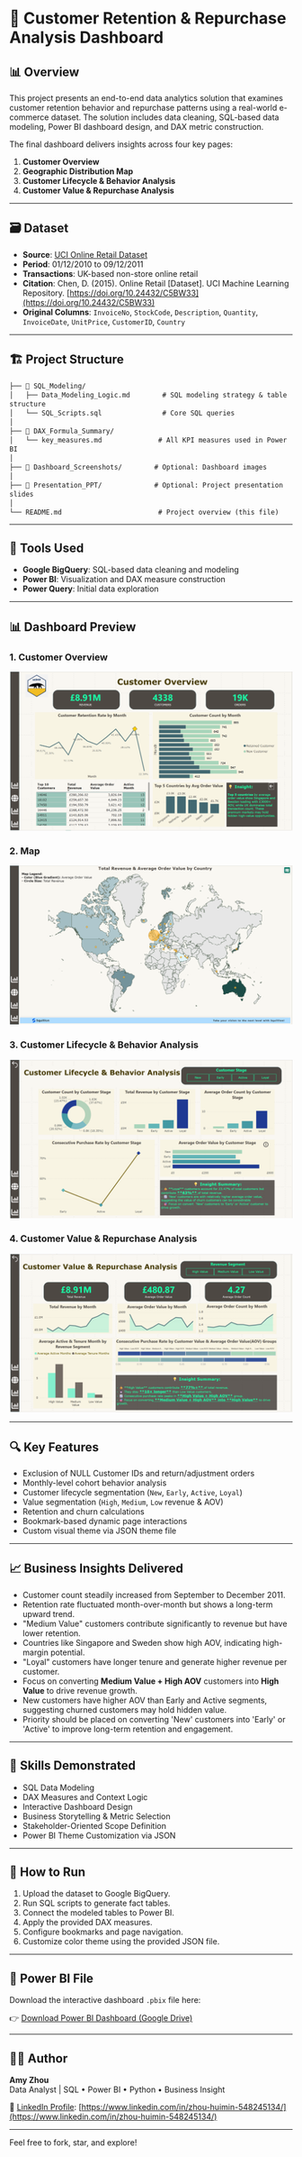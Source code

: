 # 🧠 Customer Retention & Repurchase Analysis Dashboard

## 📊 Overview

This project presents an end-to-end data analytics solution that examines customer retention behavior and repurchase patterns using a real-world e-commerce dataset. The solution includes data cleaning, SQL-based data modeling, Power BI dashboard design, and DAX metric construction.

The final dashboard delivers insights across four key pages:

1. **Customer Overview**
2. **Geographic Distribution Map**
3. **Customer Lifecycle & Behavior Analysis**
4. **Customer Value & Repurchase Analysis**

---

## 🗃️ Dataset

- **Source**: [UCI Online Retail Dataset](https://archive.ics.uci.edu/dataset/352/online+retail)
- **Period**: 01/12/2010 to 09/12/2011
- **Transactions**: UK-based non-store online retail
- **Citation**: Chen, D. (2015). Online Retail [Dataset]. UCI Machine Learning Repository. [https://doi.org/10.24432/C5BW33](https://doi.org/10.24432/C5BW33)
- **Original Columns**: `InvoiceNo`, `StockCode`, `Description`, `Quantity`, `InvoiceDate`, `UnitPrice`, `CustomerID`, `Country`

---

## 🏗️ Project Structure

```
├── 📁 SQL_Modeling/
│   ├── Data_Modeling_Logic.md        # SQL modeling strategy & table structure
│   └── SQL_Scripts.sql               # Core SQL queries
│
├── 📁 DAX_Formula_Summary/
│   └── key_measures.md              # All KPI measures used in Power BI
│
├── 📁 Dashboard_Screenshots/        # Optional: Dashboard images
│
├── 📁 Presentation_PPT/             # Optional: Project presentation slides
│
└── README.md                        # Project overview (this file)
```

---

## 🧩 Tools Used

- **Google BigQuery**: SQL-based data cleaning and modeling
- **Power BI**: Visualization and DAX measure construction
- **Power Query**: Initial data exploration
  
---
## 📊 Dashboard Preview

### 1. Customer Overview
![Page 1](Dashboard_Screenshot/Page1_customer_overview.png)

### 2. Map
![Page 2](Dashboard_Screenshot/Page2_map.png)

### 3. Customer Lifecycle & Behavior Analysis
![Page 3](Dashboard_Screenshot/Page3_customer_lifecycle.png)

### 4. Customer Value & Repurchase Analysis
![Page 4](Dashboard_Screenshot/Page4_customer_value&repurchase.png)

---

## 🔍 Key Features

- Exclusion of NULL Customer IDs and return/adjustment orders
- Monthly-level cohort behavior analysis
- Customer lifecycle segmentation (`New`, `Early`, `Active`, `Loyal`)
- Value segmentation (`High`, `Medium`, `Low` revenue & AOV)
- Retention and churn calculations
- Bookmark-based dynamic page interactions
- Custom visual theme via JSON theme file

---

## 📈 Business Insights Delivered

- Customer count steadily increased from September to December 2011.
- Retention rate fluctuated month-over-month but shows a long-term upward trend.
- "Medium Value" customers contribute significantly to revenue but have lower retention.
- Countries like Singapore and Sweden show high AOV, indicating high-margin potential.
- "Loyal" customers have longer tenure and generate higher revenue per customer.
- Focus on converting **Medium Value + High AOV** customers into **High Value** to drive revenue growth.
- New customers have higher AOV than Early and Active segments, suggesting churned customers may hold hidden value.
- Priority should be placed on converting 'New' customers into 'Early' or 'Active' to improve long-term retention and engagement.

---
## 🧠 Skills Demonstrated

- SQL Data Modeling
- DAX Measures and Context Logic
- Interactive Dashboard Design
- Business Storytelling & Metric Selection
- Stakeholder-Oriented Scope Definition
- Power BI Theme Customization via JSON

---

## 🚀 How to Run

1. Upload the dataset to Google BigQuery.
2. Run SQL scripts to generate fact tables.
3. Connect the modeled tables to Power BI.
4. Apply the provided DAX measures.
5. Configure bookmarks and page navigation.
6. Customize color theme using the provided JSON file.

---
## 📁 Power BI File

Download the interactive dashboard `.pbix` file here:

👉 [Download Power BI Dashboard (Google Drive)](https://drive.google.com/file/d/1sHFEj5JTSPYZ1o_OCT9qUEYTGr9Wi2Yo/view?usp=drive_link)

---
## 🙋‍♀️ Author

**Amy Zhou**\
Data Analyst | SQL • Power BI • Python • Business Insight

📧 [LinkedIn Profile](https://www.linkedin.com/in/your-profile): [https://www.linkedin.com/in/zhou-huimin-548245134/](https://www.linkedin.com/in/zhou-huimin-548245134/)

---

Feel free to fork, star, and explore!

